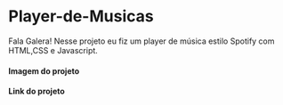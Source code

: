 # Player-de-Musicas
Fala Galera! Nesse projeto eu fiz um player de música estilo Spotify com HTML,CSS e Javascript.


#### Imagem do projeto


#### Link do projeto
